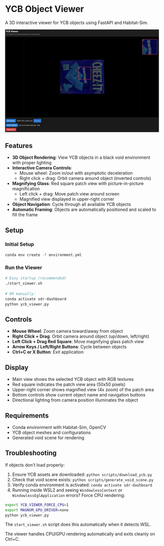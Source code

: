 # YCB Object Viewer

A 3D interactive viewer for YCB objects using FastAPI and Habitat-Sim.

![Screenshot of YCB Object Viewer](docs/images/Screenshot_2025-10-30_104531.png)

## Features

- **3D Object Rendering**: View YCB objects in a black void environment with proper lighting
- **Interactive Camera Controls**: 
  - Mouse wheel: Zoom in/out with asymptotic deceleration
  - Right click + drag: Orbit camera around object (inverted controls)
- **Magnifying Glass**: Red square patch view with picture-in-picture magnification
  - Left click + drag: Move patch view around screen
  - Magnified view displayed in upper-right corner
- **Object Navigation**: Cycle through all available YCB objects
- **Automatic Framing**: Objects are automatically positioned and scaled to fill the frame

## Setup

### Initial Setup
```bash
conda env create -f environment.yml
```

### Run the Viewer
```bash
# Easy startup (recommended)
./start_viewer.sh

# OR manually:
conda activate sdr-dashboard
python ycb_viewer.py
```

## Controls

- **Mouse Wheel**: Zoom camera toward/away from object
- **Right Click + Drag**: Orbit camera around object (up/down, left/right)
- **Left Click + Drag Red Square**: Move magnifying glass patch view
- **Arrow Keys / Left/Right Buttons**: Cycle between objects
- **Ctrl+C or X Button**: Exit application

## Display

- Main view shows the selected YCB object with RGB textures
- Red square indicates the patch view area (50x50 pixels)
- Upper-right corner shows magnified view (4x zoom) of the patch area
- Bottom controls show current object name and navigation buttons
- Directional lighting from camera position illuminates the object

## Requirements

- Conda environment with Habitat-Sim, OpenCV
- YCB object meshes and configurations
- Generated void scene for rendering

## Troubleshooting

If objects don't load properly:
1. Ensure YCB assets are downloaded: `python scripts/download_ycb.py`
2. Check that void scene exists: `python scripts/generate_void_scene.py`
3. Verify conda environment is activated: `conda activate sdr-dashboard`
4. Running inside WSL2 and seeing `WindowlessContext` or `WindowlessEglApplication` errors? Force CPU rendering:
  ```bash
  export YCB_VIEWER_FORCE_CPU=1
  export MAGNUM_GPU_DRIVER=none
  python ycb_viewer.py
  ```
  The `start_viewer.sh` script does this automatically when it detects WSL.

The viewer handles CPU/GPU rendering automatically and exits cleanly on Ctrl+C.